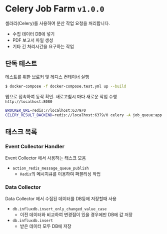 # Celery Job Farm  `v1.0.0`
셀러리(Celery)를 사용하여 분산 작업 요청을 처리합니다.
* 수집 데이터 DB에 넣기
* PDF 보고서 파일 생성
* 기타 긴 처리시간을 요구하는 작업

## 단독 테스트
테스트를 위한 브로커 및 레디스 컨테이너 실행
```bash
$ docker-compose -f docker-compose.test.yml up --build
```

웹으로 접속하여 동작 확인. 새로고침시 마다 새로운 작업 수행
`http://localhost:8080`

```bash
BROCKER_URL=redis://localhost:6379/0 
CELERY_RESULT_BACKEND=redis://localhost:6379/0 celery -A job_queue:app worker -l info 
```

## 태스크 목록
### Event Collector Handler
Event Collector 에서 사용하는 태스크 모음
* `action_redis_message_queue_publish` 
  * `Redis`의 메시지큐를 이용하여 퍼블리싱 작업

### Data Collector 
Data Collector 에서 수집된 데이터를 DB등에 저장할때 사용
* `db.influxdb.insert_only_changed_value_case`
  * 이전 데이터와 비교하여 변경점이 있을 경우에만 DB에 값 저장
* `db.influxdb.insert`
  * 받은 데이터 모두 DB에 저장
  